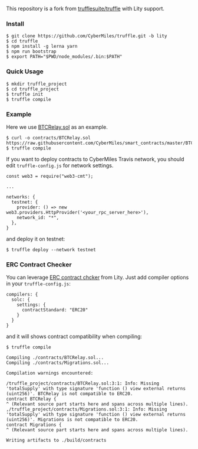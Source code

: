 This repository is a fork from [trufflesuite/truffle](https://github.com/trufflesuite/truffle) with Lity support.

### Install

```
$ git clone https://github.com/CyberMiles/truffle.git -b lity
$ cd truffle
$ npm install -g lerna yarn
$ npm run bootstrap
$ export PATH="$PWD/node_modules/.bin:$PATH"
```

### Quick Usage

```
$ mkdir truffle_project
$ cd truffle_project
$ truffle init
$ truffle compile
```

### Example

Here we use [BTCRelay.sol](https://github.com/CyberMiles/smart_contracts/tree/master/BTCRelay) as an example.

```
$ curl -o contracts/BTCRelay.sol https://raw.githubusercontent.com/CyberMiles/smart_contracts/master/BTCRelay/BTCRelay.sol
$ truffle compile
```

If you want to deploy contracts to CyberMiles Travis network, you should edit `truffle-config.js` for network settings.

```
const web3 = require("web3-cmt");

...

networks: {
  testnet: {
    provider: () => new web3.providers.HttpProvider('<your_rpc_server_here>'),
    network_id: "*",
  },
}
```

and deploy it on testnet:

```
$ truffle deploy --network testnet
```

### ERC Contract Checker

You can leverage [ERC contract chcker](https://lity.readthedocs.io/en/latest/erc-contract-checker-guide.html) from Lity.
Just add compiler options in your `truffle-config.js`:

```
compilers: {
  solc: {
    settings: {
      contractStandard: "ERC20"
    }
  }
}
```

and it will shows contract compatibility when compiling:

```
$ truffle compile

Compiling ./contracts/BTCRelay.sol...
Compiling ./contracts/Migrations.sol...

Compilation warnings encountered:

/truffle_project/contracts/BTCRelay.sol:3:1: Info: Missing 'totalSupply' with type signature 'function () view external returns (uint256)'. BTCRelay is not compatible to ERC20.
contract BTCRelay {
^ (Relevant source part starts here and spans across multiple lines).
,/truffle_project/contracts/Migrations.sol:3:1: Info: Missing 'totalSupply' with type signature 'function () view external returns (uint256)'. Migrations is not compatible to ERC20.
contract Migrations {
^ (Relevant source part starts here and spans across multiple lines).

Writing artifacts to ./build/contracts
```
